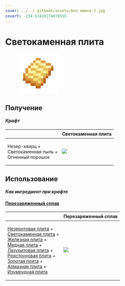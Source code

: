 ```yaml
---
cover: ../../.gitbook/assets/Без имени-2.jpg
coverY: -234.63428174878555
---
```


# Светокаменная плита

<figure><img src="../../.gitbook/assets/lumium_plate_0_128.png" alt=""><figcaption></figcaption></figure>

## Получение

#### _Крафт_

| ㅤ                                                                | Светокаменная плита                             |
| ---------------------------------------------------------------- | ----------------------------------------------- |
| <p>Незер-кварц +<br>Светокаменная пыль +<br>Огненный порошок</p> | ![](../../.gitbook/assets/lumium\_plate\_0.png) |

## Использование

#### _Как ингредиент при крафте_

#### [Перезаряженный сплав](overcharged\_alloy.md)

| ㅤ                                                                                                                                                                                                                                                                                                                                                                                                                                                                                                    | Перезаряженный сплав                              |
| ---------------------------------------------------------------------------------------------------------------------------------------------------------------------------------------------------------------------------------------------------------------------------------------------------------------------------------------------------------------------------------------------------------------------------------------------------------------------------------------------------- | ------------------------------------------------- |
| <p><a href="netherite_plate_0.md">Незеритовая плита</a> +<br><a href="lumium_plate_0.md">Светокаменная плита</a> +<br><a href="iron_plate_0.md">Железная плита</a> +<br><a href="copper_plate_0.md">Медная плита</a> +<br><a href="sapphire_plate_0.md">Лазуритовая плита</a> +<br><a href="ruby_plate_0.md">Редстоуновая плита</a> +<br><a href="gold_plate_0.md">Золотая плита</a> +<br><a href="diamond_plate_0.md">Алмазная плита</a> +<br><a href="emerald_plate_0.md">Изумрудная плита</a></p> | ![](../../.gitbook/assets/overcharged\_alloy.png) |
